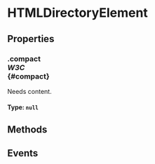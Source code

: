 # HTMLDirectoryElement

## Properties

### .compact <div class="specs"><i>W3C</i></div> {#compact}

Needs content.

#### **Type**: `null`

## Methods

## Events
